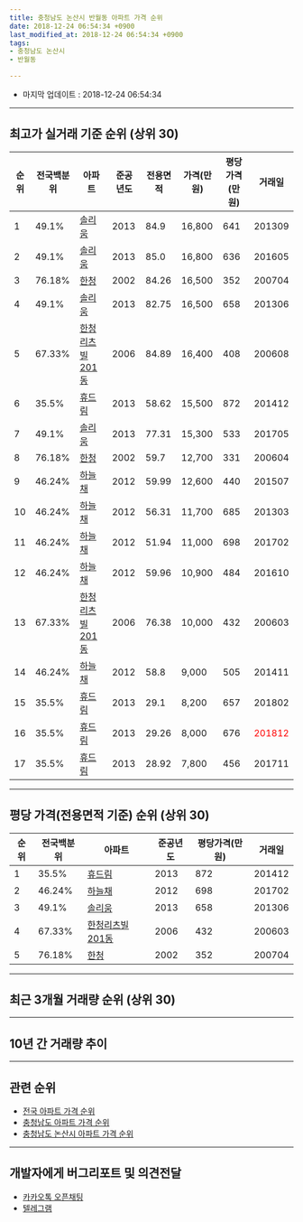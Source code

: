 ```yaml
---
title: 충청남도 논산시 반월동 아파트 가격 순위
date: 2018-12-24 06:54:34 +0900
last_modified_at: 2018-12-24 06:54:34 +0900
tags:
- 충청남도 논산시
- 반월동

---
```


* 마지막 업데이트 : 2018-12-24 06:54:34

---

## 최고가 실거래 기준 순위 (상위 30)


|순위|전국백분위|아파트|준공년도|전용면적|가격(만원)|평당가격(만원)|거래일|
|---|---|---|---|---|---|---|---|
|1|49.1%|[솔리움](https://search.naver.com/search.naver?query=%EC%B6%A9%EC%B2%AD%EB%82%A8%EB%8F%84+%EB%85%BC%EC%82%B0%EC%8B%9C+%EB%B0%98%EC%9B%94%EB%8F%99+%EC%86%94%EB%A6%AC%EC%9B%80)|2013|84.9|16,800|641|201309|
|2|49.1%|[솔리움](https://search.naver.com/search.naver?query=%EC%B6%A9%EC%B2%AD%EB%82%A8%EB%8F%84+%EB%85%BC%EC%82%B0%EC%8B%9C+%EB%B0%98%EC%9B%94%EB%8F%99+%EC%86%94%EB%A6%AC%EC%9B%80)|2013|85.0|16,800|636|201605|
|3|76.18%|[한청](https://search.naver.com/search.naver?query=%EC%B6%A9%EC%B2%AD%EB%82%A8%EB%8F%84+%EB%85%BC%EC%82%B0%EC%8B%9C+%EB%B0%98%EC%9B%94%EB%8F%99+%ED%95%9C%EC%B2%AD)|2002|84.26|16,500|352|200704|
|4|49.1%|[솔리움](https://search.naver.com/search.naver?query=%EC%B6%A9%EC%B2%AD%EB%82%A8%EB%8F%84+%EB%85%BC%EC%82%B0%EC%8B%9C+%EB%B0%98%EC%9B%94%EB%8F%99+%EC%86%94%EB%A6%AC%EC%9B%80)|2013|82.75|16,500|658|201306|
|5|67.33%|[한청리츠빌201동](https://search.naver.com/search.naver?query=%EC%B6%A9%EC%B2%AD%EB%82%A8%EB%8F%84+%EB%85%BC%EC%82%B0%EC%8B%9C+%EB%B0%98%EC%9B%94%EB%8F%99+%ED%95%9C%EC%B2%AD%EB%A6%AC%EC%B8%A0%EB%B9%8C201%EB%8F%99)|2006|84.89|16,400|408|200608|
|6|35.5%|[휴드림](https://search.naver.com/search.naver?query=%EC%B6%A9%EC%B2%AD%EB%82%A8%EB%8F%84+%EB%85%BC%EC%82%B0%EC%8B%9C+%EB%B0%98%EC%9B%94%EB%8F%99+%ED%9C%B4%EB%93%9C%EB%A6%BC)|2013|58.62|15,500|872|201412|
|7|49.1%|[솔리움](https://search.naver.com/search.naver?query=%EC%B6%A9%EC%B2%AD%EB%82%A8%EB%8F%84+%EB%85%BC%EC%82%B0%EC%8B%9C+%EB%B0%98%EC%9B%94%EB%8F%99+%EC%86%94%EB%A6%AC%EC%9B%80)|2013|77.31|15,300|533|201705|
|8|76.18%|[한청](https://search.naver.com/search.naver?query=%EC%B6%A9%EC%B2%AD%EB%82%A8%EB%8F%84+%EB%85%BC%EC%82%B0%EC%8B%9C+%EB%B0%98%EC%9B%94%EB%8F%99+%ED%95%9C%EC%B2%AD)|2002|59.7|12,700|331|200604|
|9|46.24%|[하늘채](https://search.naver.com/search.naver?query=%EC%B6%A9%EC%B2%AD%EB%82%A8%EB%8F%84+%EB%85%BC%EC%82%B0%EC%8B%9C+%EB%B0%98%EC%9B%94%EB%8F%99+%ED%95%98%EB%8A%98%EC%B1%84)|2012|59.99|12,600|440|201507|
|10|46.24%|[하늘채](https://search.naver.com/search.naver?query=%EC%B6%A9%EC%B2%AD%EB%82%A8%EB%8F%84+%EB%85%BC%EC%82%B0%EC%8B%9C+%EB%B0%98%EC%9B%94%EB%8F%99+%ED%95%98%EB%8A%98%EC%B1%84)|2012|56.31|11,700|685|201303|
|11|46.24%|[하늘채](https://search.naver.com/search.naver?query=%EC%B6%A9%EC%B2%AD%EB%82%A8%EB%8F%84+%EB%85%BC%EC%82%B0%EC%8B%9C+%EB%B0%98%EC%9B%94%EB%8F%99+%ED%95%98%EB%8A%98%EC%B1%84)|2012|51.94|11,000|698|201702|
|12|46.24%|[하늘채](https://search.naver.com/search.naver?query=%EC%B6%A9%EC%B2%AD%EB%82%A8%EB%8F%84+%EB%85%BC%EC%82%B0%EC%8B%9C+%EB%B0%98%EC%9B%94%EB%8F%99+%ED%95%98%EB%8A%98%EC%B1%84)|2012|59.96|10,900|484|201610|
|13|67.33%|[한청리츠빌201동](https://search.naver.com/search.naver?query=%EC%B6%A9%EC%B2%AD%EB%82%A8%EB%8F%84+%EB%85%BC%EC%82%B0%EC%8B%9C+%EB%B0%98%EC%9B%94%EB%8F%99+%ED%95%9C%EC%B2%AD%EB%A6%AC%EC%B8%A0%EB%B9%8C201%EB%8F%99)|2006|76.38|10,000|432|200603|
|14|46.24%|[하늘채](https://search.naver.com/search.naver?query=%EC%B6%A9%EC%B2%AD%EB%82%A8%EB%8F%84+%EB%85%BC%EC%82%B0%EC%8B%9C+%EB%B0%98%EC%9B%94%EB%8F%99+%ED%95%98%EB%8A%98%EC%B1%84)|2012|58.8|9,000|505|201411|
|15|35.5%|[휴드림](https://search.naver.com/search.naver?query=%EC%B6%A9%EC%B2%AD%EB%82%A8%EB%8F%84+%EB%85%BC%EC%82%B0%EC%8B%9C+%EB%B0%98%EC%9B%94%EB%8F%99+%ED%9C%B4%EB%93%9C%EB%A6%BC)|2013|29.1|8,200|657|201802|
|16|35.5%|[휴드림](https://search.naver.com/search.naver?query=%EC%B6%A9%EC%B2%AD%EB%82%A8%EB%8F%84+%EB%85%BC%EC%82%B0%EC%8B%9C+%EB%B0%98%EC%9B%94%EB%8F%99+%ED%9C%B4%EB%93%9C%EB%A6%BC)|2013|29.26|8,000|676|<span style="color:red">201812</span>|
|17|35.5%|[휴드림](https://search.naver.com/search.naver?query=%EC%B6%A9%EC%B2%AD%EB%82%A8%EB%8F%84+%EB%85%BC%EC%82%B0%EC%8B%9C+%EB%B0%98%EC%9B%94%EB%8F%99+%ED%9C%B4%EB%93%9C%EB%A6%BC)|2013|28.92|7,800|456|201711|


---

## 평당 가격(전용면적 기준) 순위 (상위 30)


|순위|전국백분위|아파트|준공년도|평당가격(만원)|거래일|
|---|---|---|---|---|---|
|1|35.5%|[휴드림](https://search.naver.com/search.naver?query=%EC%B6%A9%EC%B2%AD%EB%82%A8%EB%8F%84+%EB%85%BC%EC%82%B0%EC%8B%9C+%EB%B0%98%EC%9B%94%EB%8F%99+%ED%9C%B4%EB%93%9C%EB%A6%BC)|2013|872|201412|
|2|46.24%|[하늘채](https://search.naver.com/search.naver?query=%EC%B6%A9%EC%B2%AD%EB%82%A8%EB%8F%84+%EB%85%BC%EC%82%B0%EC%8B%9C+%EB%B0%98%EC%9B%94%EB%8F%99+%ED%95%98%EB%8A%98%EC%B1%84)|2012|698|201702|
|3|49.1%|[솔리움](https://search.naver.com/search.naver?query=%EC%B6%A9%EC%B2%AD%EB%82%A8%EB%8F%84+%EB%85%BC%EC%82%B0%EC%8B%9C+%EB%B0%98%EC%9B%94%EB%8F%99+%EC%86%94%EB%A6%AC%EC%9B%80)|2013|658|201306|
|4|67.33%|[한청리츠빌201동](https://search.naver.com/search.naver?query=%EC%B6%A9%EC%B2%AD%EB%82%A8%EB%8F%84+%EB%85%BC%EC%82%B0%EC%8B%9C+%EB%B0%98%EC%9B%94%EB%8F%99+%ED%95%9C%EC%B2%AD%EB%A6%AC%EC%B8%A0%EB%B9%8C201%EB%8F%99)|2006|432|200603|
|5|76.18%|[한청](https://search.naver.com/search.naver?query=%EC%B6%A9%EC%B2%AD%EB%82%A8%EB%8F%84+%EB%85%BC%EC%82%B0%EC%8B%9C+%EB%B0%98%EC%9B%94%EB%8F%99+%ED%95%9C%EC%B2%AD)|2002|352|200704|


---

## 최근 3개월 거래량 순위 (상위 30)


<div style="width:100%;">
    <canvas id="deal_count_ranking" height="250"></canvas>
</div>


<script>
new Chart(document.getElementById("deal_count_ranking"), {
    type: 'horizontalBar',
    data: {
        labels: ['한청', '휴드림'],
        datasets: [{
            label: '실거래 수',
            data: [2, 1],
            borderColor: "rgba(255, 0, 128, 1)",
            backgroundColor: "rgba(255, 0, 128, 0.5)",
            fill: false,
        }]
    },
    options: {
        responsive: true,
        title: {
            display: true,
            text: '최근 3개월 거래량 순위'
        },
        tooltips: {
            mode: 'index',
            intersect: false,
            callbacks: {
                title: function(tooltipItems, data) {
                    return "실거래 수:";
                },
                label: function(tooltipItem, data) {
                    return data.labels[tooltipItem.index] + ": " + tooltipItem.xLabel;
                }
            }
        },
        hover: {
            mode: 'nearest',
            intersect: true
        },
        scales: {
            xAxes: [{
                display: true,
                scaleLabel: {
                    display: true,
                    labelString: '실거래 수'
                },
                ticks: {
                    suggestedMin: 0,
                }
            }],
            yAxes: [{
                display: true,
                ticks: {
                    autoSkip: false,
                    callback: function(value, index, values) {
                        if (value.length > 15)
                            return value.substr(0, 13) + "...";
                        else
                            return value;
                    }
                },
                scaleLabel: {
                    display: false,
                }
            }]
        }
    }
});

</script>


---

## 10년 간 거래량 추이


<div style="width:100%;">
    <canvas id="deal_progress" height="250"></canvas>
</div>

<script>
new Chart(document.getElementById("deal_progress"), {
    type: 'line',
    data: {
        labels: ['200812','200901','200902','200903','200904','200905','200906','200907','200908','200909','200910','200911','200912','201001','201002','201003','201004','201005','201006','201007','201008','201009','201010','201011','201012','201101','201102','201103','201104','201105','201106','201107','201108','201109','201110','201111','201112','201201','201202','201203','201204','201205','201206','201207','201208','201209','201210','201211','201212','201301','201302','201303','201304','201305','201306','201307','201308','201309','201310','201311','201312','201401','201402','201403','201404','201405','201406','201407','201408','201409','201410','201411','201412','201501','201502','201503','201504','201505','201506','201507','201508','201509','201510','201511','201512','201601','201602','201603','201604','201605','201606','201607','201608','201609','201610','201611','201612','201701','201702','201703','201704','201705','201706','201707','201708','201709','201710','201711','201712','201801','201802','201803','201804','201805','201806','201807','201808','201809','201810','201811','201812'],
        datasets: [{
            label: '실거래 수',
            pointRadius: 1,
            data: [1, 0, 1, 0, 3, 0, 0, 0, 0, 2, 0, 0, 2, 1, 0, 4, 0, 0, 0, 3, 0, 0, 1, 1, 0, 2, 2, 1, 1, 1, 1, 0, 0, 0, 2, 0, 2, 0, 1, 0, 0, 0, 0, 0, 1, 0, 0, 0, 0, 4, 0, 2, 3, 2, 4, 0, 4, 1, 2, 4, 1, 7, 5, 2, 3, 8, 2, 3, 0, 1, 1, 3, 2, 2, 0, 3, 1, 0, 1, 3, 1, 2, 1, 0, 2, 3, 2, 1, 2, 1, 2, 0, 0, 0, 1, 1, 2, 2, 3, 1, 1, 10, 8, 4, 5, 0, 1, 1, 1, 0, 2, 1, 3, 2, 0, 0, 2, 1, 2, 0, 1],
            borderColor: "rgba(255, 201, 14, 1)",
            backgroundColor: "rgba(255, 201, 14, 0.5)",
            fill: true,
        }]
    },
    options: {
        responsive: true,
        title: {
            display: true,
            text: '10년간 거래량 추이'
        },
        tooltips: {
            mode: 'index',
            intersect: false,
        },
        hover: {
            mode: 'nearest',
            intersect: true
        },
        scales: {
            xAxes: [{
                display: true,
                scaleLabel: {
                    display: true,
                    labelString: '년/월'
                }
            }],
            yAxes: [{
                display: true,
                ticks: {
                    suggestedMin: 0,
                },
                scaleLabel: {
                    display: true,
                    labelString: '실거래 수'
                }
            }]
        }
    }
});

</script>


---

## 관련 순위

- [전국 아파트 가격 순위](https://inasie.github.io/apt-ranking/전국)
- [충청남도 아파트 가격 순위](https://inasie.github.io/apt-ranking/충청남도)
- [충청남도 논산시 아파트 가격 순위](https://inasie.github.io/apt-ranking/충청남도-논산시)


---

## 개발자에게 버그리포트 및 의견전달

- [카카오톡 오픈채팅](https://open.kakao.com/o/gLJUAP4)
- [텔레그램](https://t.me/inasie)

